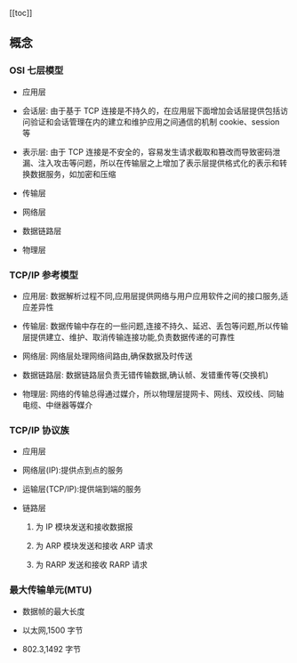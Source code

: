 [[toc]]

## 概念

### OSI 七层模型

- 应用层

- 会话层: 由于基于 TCP 连接是不持久的，在应用层下面增加会话层提供包括访问验证和会话管理在内的建立和维护应用之间通信的机制 cookie、session 等

- 表示层: 由于 TCP 连接是不安全的，容易发生请求截取和篡改而导致密码泄漏、注入攻击等问题，所以在传输层之上增加了表示层提供格式化的表示和转换数据服务，如加密和压缩

- 传输层

- 网络层

- 数据链路层

- 物理层

### TCP/IP 参考模型

- 应用层: 数据解析过程不同,应用层提供网络与用户应用软件之间的接口服务,适应差异性

- 传输层: 数据传输中存在的一些问题,连接不持久、延迟、丢包等问题,所以传输层提供建立、维护、取消传输连接功能,负责数据传递的可靠性

- 网络层: 网络层处理网络间路由,确保数据及时传送

- 数据链路层: 数据链路层负责无错传输数据,确认帧、发错重传等(交换机)

- 物理层: 网络的传输总得通过媒介，所以物理层提网卡、网线、双绞线、同轴电缆、中继器等媒介

### TCP/IP 协议族

- 应用层

- 网络层(IP):提供点到点的服务

- 运输层(TCP/IP):提供端到端的服务

- 链路层

  1. 为 IP 模块发送和接收数据报

  2. 为 ARP 模块发送和接收 ARP 请求

  3. 为 RARP 发送和接收 RARP 请求

### 最大传输单元(MTU)

- 数据帧的最大长度

- 以太网,1500 字节

- 802.3,1492 字节
